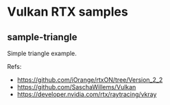 # Vulkan RTX samples

## sample-triangle

Simple triangle example.

Refs:
* https://github.com/iOrange/rtxON/tree/Version_2_2
* https://github.com/SaschaWillems/Vulkan
* https://developer.nvidia.com/rtx/raytracing/vkray


